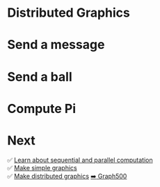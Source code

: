# Distributed Graphics

# Send a message

# Send a ball

# Compute Pi

# Next

:white_check_mark: [Learn about sequential and parallel computation](01-introduction.md)  
:white_check_mark: [Make simple graphics](02-simple-graphics.md)  
:white_check_mark: [Make distributed graphics](03-distributed-graphics.md)
[:arrow_right: Graph500](04-grap500.md)
